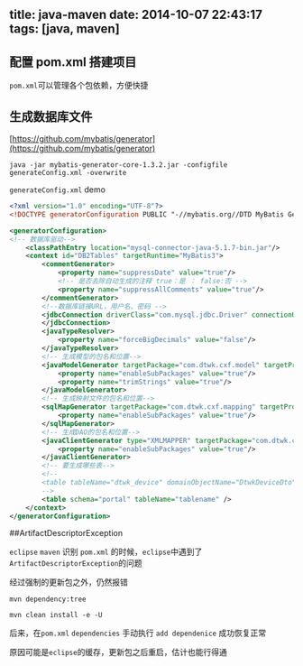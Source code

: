 title: java-maven
date: 2014-10-07 22:43:17
tags: [java, maven]
---

## 配置 pom.xml 搭建项目

`pom.xml`可以管理各个包依赖，方便快捷

<!-- more -->

## 生成数据库文件

[https://github.com/mybatis/generator](https://github.com/mybatis/generator)

    java -jar mybatis-generator-core-1.3.2.jar -configfile generateConfig.xml -overwrite

`generateConfig.xml` demo

```` xml generateConfig.xml
<?xml version="1.0" encoding="UTF-8"?>
<!DOCTYPE generatorConfiguration PUBLIC "-//mybatis.org//DTD MyBatis Generator Configuration 1.0//EN" "http://mybatis.org/dtd/mybatis-generator-config_1_0.dtd">

<generatorConfiguration>
<!-- 数据库驱动-->
	<classPathEntry	location="mysql-connector-java-5.1.7-bin.jar"/>
	<context id="DB2Tables"	targetRuntime="MyBatis3">
		<commentGenerator>
			<property name="suppressDate" value="true"/>
			<!-- 是否去除自动生成的注释 true：是 ： false:否 -->
			<property name="suppressAllComments" value="true"/>
		</commentGenerator>
		<!--数据库链接URL，用户名、密码 -->
		<jdbcConnection driverClass="com.mysql.jdbc.Driver" connectionURL="jdbc:mysql://localhost/mysqldb" userId="user" password="pwd">
		</jdbcConnection>
		<javaTypeResolver>
			<property name="forceBigDecimals" value="false"/>
		</javaTypeResolver>
		<!-- 生成模型的包名和位置-->
		<javaModelGenerator targetPackage="com.dtwk.cxf.model" targetProject="src">
			<property name="enableSubPackages" value="true"/>
			<property name="trimStrings" value="true"/>
		</javaModelGenerator>
		<!-- 生成映射文件的包名和位置-->
		<sqlMapGenerator targetPackage="com.dtwk.cxf.mapping" targetProject="src">
			<property name="enableSubPackages" value="true"/>
		</sqlMapGenerator>
		<!-- 生成DAO的包名和位置-->
		<javaClientGenerator type="XMLMAPPER" targetPackage="com.dtwk.cxf.dao" targetProject="src">
			<property name="enableSubPackages" value="true"/>
		</javaClientGenerator>
		<!-- 要生成哪些表-->
		<!--
		<table tableName="dtwk_device" domainObjectName="DtwkDeviceDto" enableCountByExample="true" enableUpdateByExample="true" enableDeleteByExample="true" enableSelectByExample="true" selectByExampleQueryId="true"></table>
		-->
		<table schema="portal" tableName="tablename" />
	</context>
</generatorConfiguration>
````


##ArtifactDescriptorException

`eclipse` `maven` 识别 `pom.xml` 的时候，`eclipse`中遇到了`ArtifactDescriptorException`的问题

经过强制的更新包之外，仍然报错

    mvn dependency:tree
    
    mvn clean install -e -U

后来，在`pom.xml` `dependencies` 手动执行 `add dependenice` 成功恢复正常

原因可能是`eclipse`的缓存，更新包之后重启，估计也能行得通



